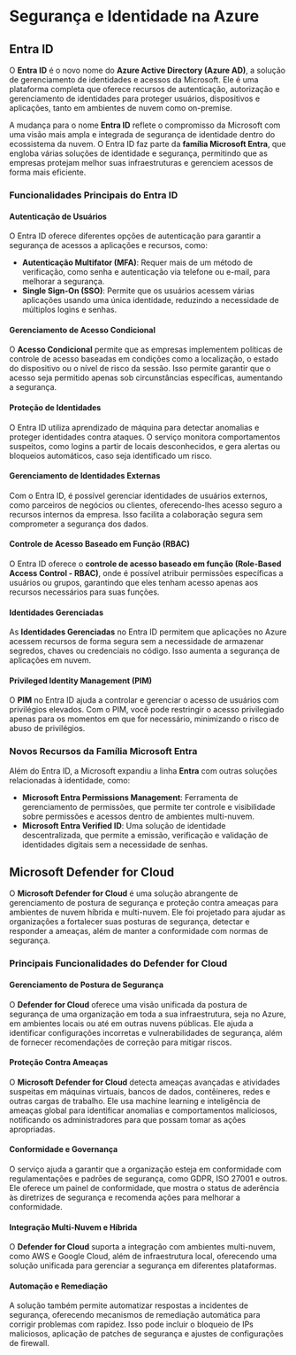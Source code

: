 # Segurança e Identidade na Azure

## Entra ID

O **Entra ID** é o novo nome do **Azure Active Directory (Azure AD)**, a solução de gerenciamento de identidades e acessos da Microsoft. Ele é uma plataforma completa que oferece recursos de autenticação, autorização e gerenciamento de identidades para proteger usuários, dispositivos e aplicações, tanto em ambientes de nuvem como on-premise.

A mudança para o nome **Entra ID** reflete o compromisso da Microsoft com uma visão mais ampla e integrada de segurança de identidade dentro do ecossistema da nuvem. O Entra ID faz parte da **família Microsoft Entra**, que engloba várias soluções de identidade e segurança, permitindo que as empresas protejam melhor suas infraestruturas e gerenciem acessos de forma mais eficiente.

### Funcionalidades Principais do Entra ID

#### Autenticação de Usuários
O Entra ID oferece diferentes opções de autenticação para garantir a segurança de acessos a aplicações e recursos, como:

- **Autenticação Multifator (MFA)**: Requer mais de um método de verificação, como senha e autenticação via telefone ou e-mail, para melhorar a segurança.
- **Single Sign-On (SSO)**: Permite que os usuários acessem várias aplicações usando uma única identidade, reduzindo a necessidade de múltiplos logins e senhas.
  
#### Gerenciamento de Acesso Condicional
O **Acesso Condicional** permite que as empresas implementem políticas de controle de acesso baseadas em condições como a localização, o estado do dispositivo ou o nível de risco da sessão. Isso permite garantir que o acesso seja permitido apenas sob circunstâncias específicas, aumentando a segurança.

#### Proteção de Identidades
O Entra ID utiliza aprendizado de máquina para detectar anomalias e proteger identidades contra ataques. O serviço monitora comportamentos suspeitos, como logins a partir de locais desconhecidos, e gera alertas ou bloqueios automáticos, caso seja identificado um risco.

#### Gerenciamento de Identidades Externas
Com o Entra ID, é possível gerenciar identidades de usuários externos, como parceiros de negócios ou clientes, oferecendo-lhes acesso seguro a recursos internos da empresa. Isso facilita a colaboração segura sem comprometer a segurança dos dados.

#### Controle de Acesso Baseado em Função (RBAC)
O Entra ID oferece o **controle de acesso baseado em função (Role-Based Access Control - RBAC)**, onde é possível atribuir permissões específicas a usuários ou grupos, garantindo que eles tenham acesso apenas aos recursos necessários para suas funções.

#### Identidades Gerenciadas
As **Identidades Gerenciadas** no Entra ID permitem que aplicações no Azure acessem recursos de forma segura sem a necessidade de armazenar segredos, chaves ou credenciais no código. Isso aumenta a segurança de aplicações em nuvem.

#### Privileged Identity Management (PIM)
O **PIM** no Entra ID ajuda a controlar e gerenciar o acesso de usuários com privilégios elevados. Com o PIM, você pode restringir o acesso privilegiado apenas para os momentos em que for necessário, minimizando o risco de abuso de privilégios.

### Novos Recursos da Família Microsoft Entra

Além do Entra ID, a Microsoft expandiu a linha **Entra** com outras soluções relacionadas à identidade, como:

- **Microsoft Entra Permissions Management**: Ferramenta de gerenciamento de permissões, que permite ter controle e visibilidade sobre permissões e acessos dentro de ambientes multi-nuvem.
- **Microsoft Entra Verified ID**: Uma solução de identidade descentralizada, que permite a emissão, verificação e validação de identidades digitais sem a necessidade de senhas.

## Microsoft Defender for Cloud

O **Microsoft Defender for Cloud** é uma solução abrangente de gerenciamento de postura de segurança e proteção contra ameaças para ambientes de nuvem híbrida e multi-nuvem. Ele foi projetado para ajudar as organizações a fortalecer suas posturas de segurança, detectar e responder a ameaças, além de manter a conformidade com normas de segurança.

### Principais Funcionalidades do Defender for Cloud

#### Gerenciamento de Postura de Segurança
O **Defender for Cloud** oferece uma visão unificada da postura de segurança de uma organização em toda a sua infraestrutura, seja no Azure, em ambientes locais ou até em outras nuvens públicas. Ele ajuda a identificar configurações incorretas e vulnerabilidades de segurança, além de fornecer recomendações de correção para mitigar riscos.

#### Proteção Contra Ameaças
O **Microsoft Defender for Cloud** detecta ameaças avançadas e atividades suspeitas em máquinas virtuais, bancos de dados, contêineres, redes e outras cargas de trabalho. Ele usa machine learning e inteligência de ameaças global para identificar anomalias e comportamentos maliciosos, notificando os administradores para que possam tomar as ações apropriadas.

#### Conformidade e Governança
O serviço ajuda a garantir que a organização esteja em conformidade com regulamentações e padrões de segurança, como GDPR, ISO 27001 e outros. Ele oferece um painel de conformidade, que mostra o status de aderência às diretrizes de segurança e recomenda ações para melhorar a conformidade.

#### Integração Multi-Nuvem e Híbrida
O **Defender for Cloud** suporta a integração com ambientes multi-nuvem, como AWS e Google Cloud, além de infraestrutura local, oferecendo uma solução unificada para gerenciar a segurança em diferentes plataformas.

#### Automação e Remediação
A solução também permite automatizar respostas a incidentes de segurança, oferecendo mecanismos de remediação automática para corrigir problemas com rapidez. Isso pode incluir o bloqueio de IPs maliciosos, aplicação de patches de segurança e ajustes de configurações de firewall.
